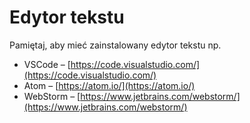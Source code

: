 # Edytor tekstu

Pamiętaj, aby mieć zainstalowany edytor tekstu np.

* VSCode – [https://code.visualstudio.com/](https://code.visualstudio.com/)
* Atom – [https://atom.io/](https://atom.io/)
* WebStorm – [https://www.jetbrains.com/webstorm/](https://www.jetbrains.com/webstorm/)

